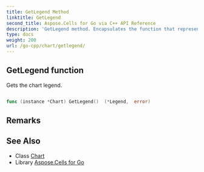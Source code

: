 ```yaml
---
title: GetLegend Method 
linktitle: GetLegend
second_title: Aspose.Cells for Go via C++ API Reference
description: 'GetLegend method. Encapsulates the function that represents getlegend in Go.'
type: docs
weight: 200
url: /go-cpp/chart/getlegend/
---
```


## GetLegend function

Gets the chart legend.

```go

func (instance *Chart) GetLegend()  (*Legend,  error) 

```

## Remarks


## See Also

* Class [Chart](../)
* Library [Aspose.Cells for Go](../../)
